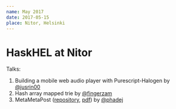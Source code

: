 ```yaml
---
name: May 2017
date: 2017-05-15
place: Nitor, Helsinki
---
```


# HaskHEL at Nitor

Talks:

1. Building a mobile web audio player with Purescript-Halogen by [@jusrin00]
2. Hash array mapped trie by [@fingerzam]
3. MetaMetaPost ([repository](https://github.com/phadej/metametapost), [pdf](https://github.com/phadej/metametapost/releases/download/slides/mmp-with-notes.pdf)) by [@phadej]

[@jusrin00]: https://justinwoo.github.io/
[@fingerzam]: https://github.com/Fingerzam
[@phadej]: https://oleg.fi
